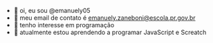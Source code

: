 - 👋 oi, eu sou @emanuely05
- 👀 meu email de contato é emanuely.zaneboni@escola.pr.gov.br
- 🌱 tenho interesse em programação 
- 💞️ atualmente estou aprendendo a programar JavaScript e Screatch

<!---
emanuely05/emanuely05 is a ✨ special ✨ repository because its `README.md` (this file) appears on your GitHub profile.
You can click the Preview link to take a look at your changes.
--->
